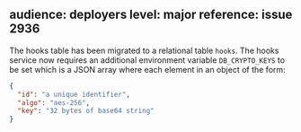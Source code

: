 audience: deployers
level: major
reference: issue 2936
---
The hooks table has been migrated to a relational table `hooks`. The hooks
service now requires an additional environment variable `DB_CRYPTO_KEYS` to be
set which is a JSON array where each element in an object of the form:

```json
{
  "id": "a unique identifier",
  "algo": "aes-256",
  "key": "32 bytes of base64 string"
}
```
